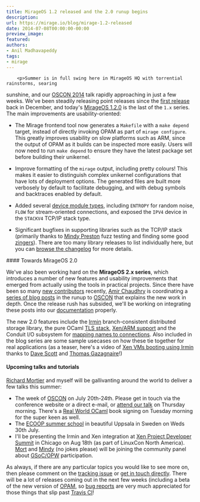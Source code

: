 ```yaml
---
title: MirageOS 1.2 released and the 2.0 runup begins
description:
url: https://mirage.io/blog/mirage-1.2-released
date: 2014-07-08T00:00:00-00:00
preview_image:
featured:
authors:
- Anil Madhavapeddy
tags:
- mirage
---
```



        <p>Summer is in full swing here in MirageOS HQ with torrential rainstorms, searing
sunshine, and our <a href="http://www.oscon.com/oscon2014/public/schedule/detail/35024">OSCON 2014</a> talk
rapidly approaching in just a few weeks.  We've been steadily releasing point releases
since the <a href="https://mirage.io/blog/mirage-1.1-released">first release</a> back in December, and today's <a href="https://github.com/mirage/mirage/releases/tag/v1.2.0">MirageOS
1.2.0</a> is the last of the <code>1.x</code> series.
The main improvements are usability-oriented:</p>
<ul>
<li>
<p>The Mirage frontend tool now generates a <code>Makefile</code> with a <code>make depend</code>
target, instead of directly invoking OPAM as part of <code>mirage configure</code>.
This greatly improves usability on slow platforms such as ARM, since the
output of OPAM as it builds can be inspected more easily. Users will now
need to run <code>make depend</code> to ensure they have the latest package set
before building their unikernel.</p>
</li>
<li>
<p>Improve formatting of the <code>mirage</code> output, including pretty colours!
This makes it easier to distinguish complex unikernel configurations
that have lots of deployment options.  The generated files are built
more verbosely by default to facilitate debugging, and with debug
symbols and backtraces enabled by default.</p>
</li>
<li>
<p>Added several <a href="https://github.com/mirage/mirage/tree/master/types">device module types</a>, including <code>ENTROPY</code> for random
noise, <code>FLOW</code> for stream-oriented connections, and exposed the <code>IPV4</code>
device in the <code>STACKV4</code> TCP/IP stack type.</p>
</li>
<li>
<p>Significant bugfixes in supporting libraries such as the TCP/IP
stack (primarily thanks to <a href="http://www.somerandomidiot.com/">Mindy Preston</a> fuzz testing
and finding some good <a href="https://github.com/mirage/mirage-tcpip/issues/56">zingers</a>).  There are too many
library releases to list individually here, but you can <a href="https://mirage.io/releases">browse the changelog</a> for more details.</p>
</li>
</ul>
<p>####&nbsp;Towards MirageOS 2.0</p>
<p>We've also been working hard on the <strong>MirageOS 2.x series</strong>, which introduces
a number of new features and usability improvements that emerged from actually
using the tools in practical projects.  Since there have been so many <a href="https://mirage.io/blog/welcome-to-our-summer-hackers">new
contributors</a> recently,
<a href="http://amirchaudhry.com">Amir Chaudhry</a> is coordinating a <a href="https://github.com/mirage/mirage/issues/257">series of blog
posts</a> in the runup to
<a href="http://www.oscon.com/oscon2014/public/schedule/detail/35024">OSCON</a> that
explains the new work in depth.  Once the release rush has subsided, we'll
be working on integrating these posts into our <a href="https://mirage.io/docs">documentation</a>
properly.</p>
<p>The new 2.0 features include the <a href="https://github.com/mirage/irmin">Irmin</a> branch-consistent distributed storage
library, the pure OCaml <a href="https://github.com/mirleft/">TLS stack</a>, <a href="https://github.com/mirage/mirage-platform/pull/93">Xen/ARM support</a> and the Conduit I/O
subsystem for <a href="http://anil.recoil.org/papers/2012-resolve-fable.pdf">mapping names to connections</a>.  Also included in the blog series
are some sample usecases on how these tie together for real applications (as a
teaser, here's a video of <a href="https://www.youtube.com/watch?v=DSzvFwIVm5s">Xen VMs booting using
Irmin</a> thanks to <a href="http://dave.recoil.org">Dave
Scott</a> and <a href="http://gazagnaire.org">Thomas Gazagnaire</a>!)</p>
<h4>Upcoming talks and tutorials</h4>
<p><a href="http://mort.io">Richard Mortier</a> and myself will be gallivanting around the world
to deliver a few talks this summer:</p>
<ul>
<li>The week of <a href="http://www.oscon.com/oscon2014">OSCON</a> on July 20th-24th.  Please get in touch via the conference website or a direct e-mail, or <a href="http://www.oscon.com/oscon2014/public/schedule/detail/35024">attend our talk</a> on Thursday morning.
There's a <a href="https://realworldocaml.org">Real World OCaml</a> book signing on Tuesday morning for the super keen as well.
</li>
<li>The <a href="http://ecoop14.it.uu.se/programme/ecoop-school.php">ECOOP summer school</a> in beautiful Uppsala in Sweden on Weds 30th July.
</li>
<li>I'll be presenting the Irmin and Xen integration at <a href="http://events.linuxfoundation.org/events/xen-project-developer-summit">Xen Project Developer Summit</a> in
Chicago on Aug 18th (as part of LinuxCon North America).  <a href="http://mort.io">Mort</a> and <a href="http://somerandomidiot.com">Mindy</a> (no jokes please) will be
joining the community panel about <a href="https://mirage.io/blog/applying-for-gsoc2014">GSoC/OPW</a> participation.
</li>
</ul>
<p>As always, if there are any particular topics you would like to see more
on, then please comment on the <a href="https://github.com/mirage/mirage/issues/257">tracking issue</a>
or <a href="https://mirage.io/community">get in touch directly</a>.  There will be a lot of releases coming out
in the next few weeks (including a beta of the new version of <a href="http://opam.ocaml.org">OPAM</a>,
so <a href="https://github.com/mirage/mirage/issues">bug reports</a> are very much appreciated for those
things that slip past <a href="http://travis-ci.org">Travis CI</a>!</p>

      
